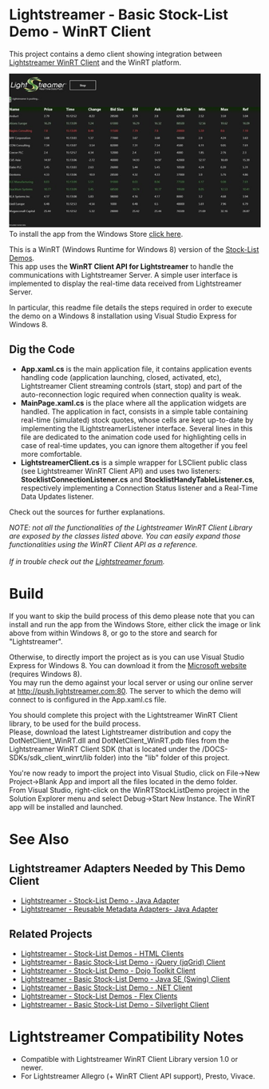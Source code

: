 # Lightstreamer - Basic Stock-List Demo - WinRT Client #

<!-- START DESCRIPTION lightstreamer-example-stocklist-client-winrt -->

This project contains a demo client showing integration between [Lightstreamer WinRT Client](http://www.lightstreamer.com/docs/client_winrt_api/frames.html) and the WinRT platform.

[![screenshot](screen_wp_large.png)](http://apps.microsoft.com/webpdp/en-US/app/lightstreamer-stock-list-demo/8467d915-5499-44b7-8d20-93baaf916682)<br>
To install the app from the Windows Store [click here](http://apps.microsoft.com/webpdp/en-US/app/lightstreamer-stock-list-demo/8467d915-5499-44b7-8d20-93baaf916682).<br>

This is a WinRT (Windows Runtime for Windows 8) version of the [Stock-List Demos](https://github.com/Weswit/Lightstreamer-example-Stocklist-client-javascript).<br>
This app uses the <b>WinRT Client API for Lightstreamer</b> to handle the communications with Lightstreamer Server. A simple user interface is implemented to display the real-time data received from Lightstreamer Server.

In particular, this readme file details the steps required in order to execute the demo on a Windows 8 installation using Visual Studio Express for Windows 8.

## Dig the Code ##

* <b>App.xaml.cs</b> is the main application file, it contains application events handling code (application launching, closed, activated, etc), Lightstreamer Client streaming controls (start, stop) and part of the auto-reconnection logic required when connection quality is weak.
* <b>MainPage.xaml.cs</b> is the place where all the application widgets are handled. The application in fact, consists in a simple table containing real-time (simulated) stock quotes, whose cells are kept up-to-date by implementing the ILightstreamerListener interface.
  Several lines in this file are dedicated to the animation code used for highlighting cells in case of real-time updates, you can ignore them altogether if you feel more comfortable.
* <b>LightstreamerClient.cs</b> is a simple wrapper for LSClient public class (see Lightstreamer WinRT Client API) and uses two listeners: <b>StocklistConnectionListener.cs</b> and <b>StocklistHandyTableListener.cs</b>, respectively implementing a Connection Status listener and a Real-Time Data Updates listener.
  
Check out the sources for further explanations.<br>

<i>NOTE: not all the functionalities of the Lightstreamer WinRT Client Library are exposed by the classes listed above. You can easily expand those functionalities using the WinRT Client API as a reference.<br>  
If in trouble check out the [Lightstreamer forum](http://forums.lightstreamer.com/).</i>

<!-- END DESCRIPTION lightstreamer-example-stocklist-client-winrt -->

# Build #

If you want to skip the build process of this demo please note that you can install and run the app from the Windows Store, either click the image or link above from within Windows 8, or go to the store and search for "Lightstreamer".<br>

Otherwise, to directly import the project as is you can use Visual Studio Express for Windows 8. You can download it from the [Microsoft website](http://www.microsoft.com/visualstudio/eng/downloads#d-express-windows-8) (requires Windows 8).<br>
You may run the demo against your local server or using our online server at http://push.lightstreamer.com:80. The server to which the demo will connect to is configured in the App.xaml.cs file.<br>

You should complete this project with the Lightstreamer WinRT Client library, to be used for the build process.<br>
Please, download the latest Lightstreamer distribution and copy the DotNetClient_WinRT.dll and DotNetClient_WinRT.pdb files from the Lightstreamer WinRT Client SDK (that is located under the /DOCS-SDKs/sdk_client_winrt/lib folder) into the "lib" folder of this project.

You're now ready to import the project into Visual Studio, click on File->New Project->Blank App and import all the files located in the demo folder.<br>
From Visual Studio, right-click on the WinRTStockListDemo project in the Solution Explorer menu and select Debug->Start New Instance. The WinRT app will be installed and launched.

# See Also #

## Lightstreamer Adapters Needed by This Demo Client ##

<!-- START RELATED_ENTRIES -->
* [Lightstreamer - Stock-List Demo - Java Adapter](https://github.com/Weswit/Lightstreamer-example-Stocklist-adapter-java)
* [Lightstreamer - Reusable Metadata Adapters- Java Adapter](https://github.com/Weswit/Lightstreamer-example-ReusableMetadata-adapter-java)

<!-- END RELATED_ENTRIES -->

## Related Projects ##

* [Lightstreamer - Stock-List Demos - HTML Clients](https://github.com/Weswit/Lightstreamer-example-Stocklist-client-javascript)
* [Lightstreamer - Basic Stock-List Demo - jQuery (jqGrid) Client](https://github.com/Weswit/Lightstreamer-example-StockList-client-jquery)
* [Lightstreamer - Stock-List Demo - Dojo Toolkit Client](https://github.com/Weswit/Lightstreamer-example-StockList-client-dojo)
* [Lightstreamer - Basic Stock-List Demo - Java SE (Swing) Client](https://github.com/Weswit/Lightstreamer-example-StockList-client-java)
* [Lightstreamer - Basic Stock-List Demo - .NET Client](https://github.com/Weswit/Lightstreamer-example-StockList-client-dotnet)
* [Lightstreamer - Stock-List Demos - Flex Clients](https://github.com/Weswit/Lightstreamer-example-StockList-client-flex)
* [Lightstreamer - Basic Stock-List Demo - Silverlight Client](https://github.com/Weswit/Lightstreamer-example-StockList-client-silverlight)

# Lightstreamer Compatibility Notes #

- Compatible with Lightstreamer WinRT Client Library version 1.0 or newer.
- For Lightstreamer Allegro (+ WinRT Client API support), Presto, Vivace.

